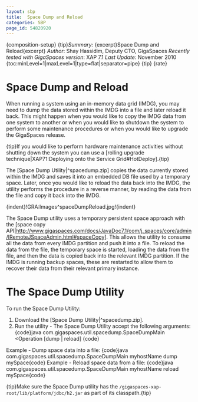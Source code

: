 ```yaml
---
layout: sbp
title:  Space Dump and Reload
categories: SBP
page_id: 54820920
---
```


{composition-setup}
{tip}*Summary:* {excerpt}Space Dump and Reload{excerpt}
*Author*: Shay Hassidim, Deputy CTO, GigaSpaces
*Recently tested with GigaSpaces version*: XAP 7.1
*Last Update:* November 2010
{toc:minLevel=1|maxLevel=1|type=flat|separator=pipe}
{tip}
{rate}

#  Space Dump and Reload
When running a system using an in-memory data grid (IMDG), you may need to dump the data stored within the IMDG into a file and later reload it back. This might happen when you would like to copy the IMDG data from one system to another or when you would like to shutdown the system to perform some maintenance procedures or when you would like to upgrade the GigaSpaces release.

{tip}If you would like to perform hardware maintenance activities without shutting down the system you can use a [rolling upgrade technique|XAP71:Deploying onto the Service Grid#HotDeploy].{tip}

The [Space Dump Utility|^spacedump.zip] copies the data currently stored within the IMDG and saves it into an embedded DB file used by a temporary space. Later, once you would like to reload the data back into the IMDG, the utility performs the procedure in a reverse manner, by reading the data from the file and copy it back into the IMDG.

{indent}!GRA:Images^spaceDumpReload.jpg!{indent}

The Space Dump utility uses a temporary persistent space approach with the [space copy API|http://www.gigaspaces.com/docs/JavaDoc7.1/com/j_spaces/core/admin/IRemoteJSpaceAdmin.html#spaceCopy]. This allows the utility to consume all the data from every IMDG partition and push it into a file. To reload the data from the file, the temporary space is started, loading the data from the file, and then the data is copied back into the relevant IMDG partition. If the IMDG is running backup spaces, these are restarted to allow them to recover their data from their relevant primary instance.

#  The Space Dump Utility
To run the Space Dump Utility:
1. Download the [Space Dump Utility|^spacedump.zip].
2. Run the utility - The Space Dump Utility accept the following arguments:
{code}java com.gigaspaces.util.spacedump.SpaceDumpMain <lookup locator> <Operation [dump | reload] <spaceName>{code}

Example - Dump space data into a file:
{code}java com.gigaspaces.util.spacedump.SpaceDumpMain myhostName dump mySpace{code}
Example - Reload space data from a file:
{code}java com.gigaspaces.util.spacedump.SpaceDumpMain myhostName reload mySpace{code}

{tip}Make sure the Space Dump utility has the `/gigaspaces-xap-root/lib/platform/jdbc/h2.jar` as part of its classpath.{tip}
